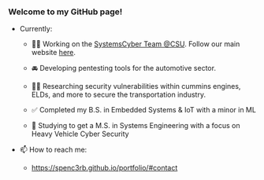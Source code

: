 ### Welcome to my GitHub page!
- Currently:
  - 🧑‍💼 Working on the [SystemsCyber Team @CSU](https://github.com/SystemsCyber). Follow our main website [here](https://systemscyber.engr.colostate.edu/).
  - 🚘 Developing pentesting tools for the automotive sector.
  - 🧑‍🔬 Researching security vulnerabilities within cummins engines, ELDs, and more to secure the transportation industry.

  - ✅ Completed my B.S. in Embedded Systems & IoT with a minor in ML
  - 🌱 Studying to get a M.S. in Systems Engineering with a focus on Heavy Vehicle Cyber Security

- 📫 How to reach me:
  - https://spenc3rb.github.io/portfolio/#contact
